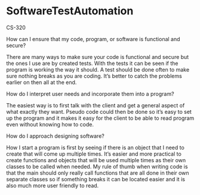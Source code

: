 # SoftwareTestAutomation
CS-320



How can I ensure that my code, program, or software is functional and secure?

There are many ways to make sure your code is functional and secure but the ones I use are by created tests. With the tests it can be seen if the program is working the way it should. A test should be done often to make sure nothing breaks as you are coding. It’s better to catch the problems earlier on then all at the end.

How do I interpret user needs and incorporate them into a program?

The easiest way is to first talk with the client and get a general aspect of what exactly they want. Pseudo code could then be done so it’s easy to set up the program and it makes it easy for the client to be able to read program even without knowing how to code.

How do I approach designing software?

How I start a program is first by seeing if there is an object that I need to create that will come up multiple times. It’s easier and more practical to create functions and objects that will be used multiple times as their own classes to be called when needed. My rule of thumb when writing code is that the main should only really call functions that are all done in their own separate classes so if something breaks it can be located easier and it is also much more user friendly to read.
